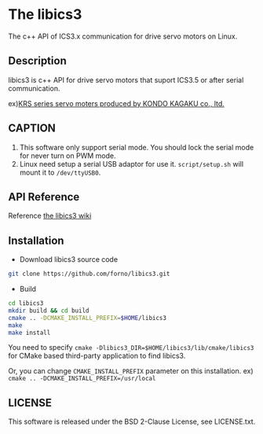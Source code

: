# The libics3
The c++ API of ICS3.x communication for drive servo motors on Linux.

## Description
libics3 is c++ API for drive servo motors
that suport ICS3.5 or after serial communication.

ex)[KRS series servo moters produced by KONDO KAGAKU co., ltd.](http://kondo-robot.com/product-category/servomotor/krs)

## CAPTION
1. This software only support serial mode. You should lock the serial mode for never turn on PWM mode.
2. Linux need setup a serial USB adaptor for use it. `script/setup.sh` will mount it to `/dev/ttyUSB0`.

## API Reference
Reference [the libics3 wiki](https://github.com/forno/libics3/wiki)

## Installation
- Download libics3 source code

```sh
git clone https://github.com/forno/libics3.git
```
- Build

```sh
cd libics3
mkdir build && cd build
cmake .. -DCMAKE_INSTALL_PREFIX=$HOME/libics3
make
make install
```
You need to specify `cmake -Dlibics3_DIR=$HOME/libics3/lib/cmake/libics3`
for CMake based third-party application to find libics3.

Or, you can change `CMAKE_INSTALL_PREFIX` parameter on this installation.
ex) `cmake .. -DCMAKE_INSTALL_PREFIX=/usr/local`

## LICENSE
This software is released under the BSD 2-Clause License, see LICENSE.txt.

